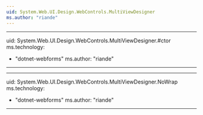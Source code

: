 ```yaml
---
uid: System.Web.UI.Design.WebControls.MultiViewDesigner
ms.author: "riande"
---
```


---
uid: System.Web.UI.Design.WebControls.MultiViewDesigner.#ctor
ms.technology: 
  - "dotnet-webforms"
ms.author: "riande"
---

---
uid: System.Web.UI.Design.WebControls.MultiViewDesigner.NoWrap
ms.technology: 
  - "dotnet-webforms"
ms.author: "riande"
---
